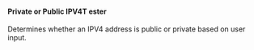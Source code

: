 #### Private or Public IPV4T ester
Determines whether an IPV4 address is public or private based on user input.
